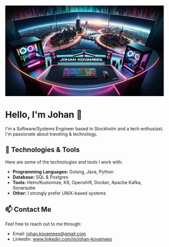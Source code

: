 ![header_img](./header.png)

# Hello, I'm Johan 👋

I'm a Software/Systems Engineer based in Stockholm and a tech enthusiast. I'm passionate about traveling & technology.
## 🔧 Technologies & Tools

Here are some of the technologies and tools I work with:

- **Programming Languages:** Golang, Java, Python
- **Database:** SQL & Postgres
- **Tools:** Helm/Kustomize, K8, Openshift, Docker, Apache Kafka, Sonarqube
- **Other:** I strongly prefer UNIX-based systems

## 📫 Contact Me

Feel free to reach out to me through:

- Email: johan.kovamees@gmail.com
- LinkedIn: www.linkedin.com/in/johan-kovamees

